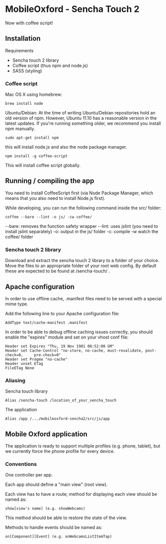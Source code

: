 # MobileOxford - Sencha Touch 2

Now with coffee script!

## Installation

Requirements

* Sencha touch 2 library
* Coffee script (thus npm and node.js)
* SASS (styling)

###  Coffee script

Mac OS X using homebrew:

    brew install node

Ubuntu/Debian:
At the time of writing Ubuntu/Debian repositories hold an old version of npm. However, Ubuntu 11.10 has a reasonable version in the latest updates. If you're running something older, we recommend you install npm manually. 
 
    sudo apt-get install npm

this will install node.js and also the node package manager.

    npm install -g coffee-script

This will install coffee script globally. 

## Running / compiling the app

You need to install CoffeeScript first (via Node Package Manager, which means that you also need to install Node.js first).

While developing, you can run the following command inside the src/ folder:

    coffee --bare --lint -o js/ -cw coffee/

--bare: removes the function safety wrapper
--lint: uses jslint (you need to install jslint separately)
-o: output in the js/ folder
-c: compile
-w watch the coffee/ folder




### Sencha touch 2 library

Download and extract the sencha touch 2 library to a folder of your choice. 
Move the files to an appropriate folder of your root web config. By default these are expected to be found at /sencha-touch/ .

## Apache configuration 

In order to use offline cache, .manifest files need to be served with a special mime type.

Add the following line to your Apache configuration file:

    AddType text/cache-manifest .manifest

In order to be able to debug offline caching issues correctly, you should enable the "expires" module and set on your vhost conf file:

    Header set Expires "Thu, 19 Nov 1981 08:52:00 GM"
    Header set Cache-Control "no-store, no-cache, must-revalidate, post-check=0, 	 pre-check=0"
    Header set Pragma "no-cache"
    Header unset ETag
    FileETag None

### Aliasing

Sencha touch library

    Alias /sencha-touch /location_of_your_sencha_touch

The application
    
    Alias /app /.../mobileoxford-sencha2/src/js/app


## Mobile Oxford application

The application is ready to support multiple profiles (e.g. phone, tablet), but we currently force the phone profile for every device.

### Conventions

One controller per app.

Each app should define a "main view" (root view).

Each view has to have a route; method for displaying each view should be named as: 
    
    show[view's name] (e.g. showWebcams)
    
This method should be able to restore the state of the view.

Methods to handle events should be named as:
    
    on[Component][Event] (e.g. onWebcamsListItemTap)

